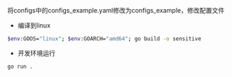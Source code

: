 将configs中的configs_example.yaml修改为configs_example，修改配置文件

- 编译到linux

```bash
$env:GOOS="linux"; $env:GOARCH="amd64"; go build -o sensitive 
```

- 开发环境运行

```bash
go run .
```